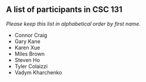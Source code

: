 A list of participants in CSC 131
---------------------------------

*Please keep this list in alphabetical order by first name.*

* Connor Craig
* Gary Kane
* Karen Xue
* Miles Brown 
* Steven Ho
* Tyler Colaizzi
* Vadym Kharchenko
